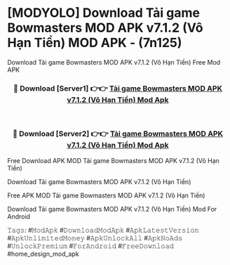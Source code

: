 # [MODYOLO] Download Tải game Bowmasters MOD APK v7.1.2 (Vô Hạn Tiền) MOD APK - (7n125)
Download Tải game Bowmasters MOD APK v7.1.2 (Vô Hạn Tiền) Free Mod APK

<div align="center">
<h3>🔴 Download [Server1] 👉👉 <a href="https://apk-comot.site?title=Tải_game_Bowmasters_MOD_APK_v7.1.2_(Vô_Hạn_Tiền)">Tải game Bowmasters MOD APK v7.1.2 (Vô Hạn Tiền) Mod Apk</a></h3><br>

<h3>🔴 Download [Server2] 👉👉 <a href="https://apk-comot.site?title=Tải_game_Bowmasters_MOD_APK_v7.1.2_(Vô_Hạn_Tiền)">Tải game Bowmasters MOD APK v7.1.2 (Vô Hạn Tiền) Mod Apk</a></h3>
</div>


Free Download APK MOD Tải game Bowmasters MOD APK v7.1.2 (Vô Hạn Tiền)

Download Tải game Bowmasters MOD APK v7.1.2 (Vô Hạn Tiền) 

Free APK MOD Tải game Bowmasters MOD APK v7.1.2 (Vô Hạn Tiền) 

Download Tải game Bowmasters MOD APK v7.1.2 (Vô Hạn Tiền) Mod For Android

𝚃𝚊𝚐𝚜: #𝙼𝚘𝚍𝙰𝚙𝚔 #𝙳𝚘𝚠𝚗𝚕𝚘𝚊𝚍𝙼𝚘𝚍𝙰𝚙𝚔 #𝙰𝚙𝚔𝙻𝚊𝚝𝚎𝚜𝚝𝚅𝚎𝚛𝚜𝚒𝚘𝚗 #𝙰𝚙𝚔𝚄𝚗𝚕𝚒𝚖𝚒𝚝𝚎𝚍𝙼𝚘𝚗𝚎𝚢 #𝙰𝚙𝚔𝚄𝚗𝚕𝚘𝚌𝚔𝙰𝚕𝚕 #𝙰𝚙𝚔𝙽𝚘𝙰𝚍𝚜 #𝚄𝚗𝚕𝚘𝚌𝚔𝙿𝚛𝚎𝚖𝚒𝚞𝚖 #𝙵𝚘𝚛𝙰𝚗𝚍𝚛𝚘𝚒𝚍 #𝙵𝚛𝚎𝚎𝙳𝚘𝚠𝚗𝚕𝚘𝚊𝚍 #home_design_mod_apk